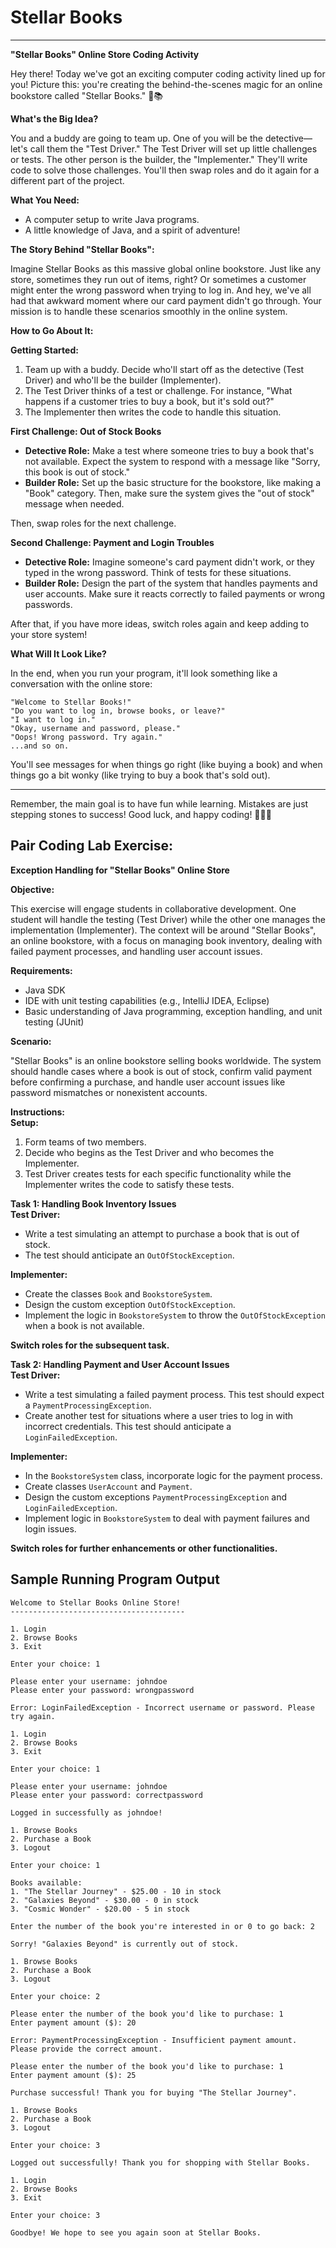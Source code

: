 # Stellar Books

---

**"Stellar Books" Online Store Coding Activity**

Hey there! Today we've got an exciting computer coding activity lined up for you! Picture this: you're creating the behind-the-scenes magic for an online bookstore called "Stellar Books." 🌌📚

**What's the Big Idea?**

You and a buddy are going to team up. One of you will be the detective—let's call them the "Test Driver." The Test Driver will set up little challenges or tests. The other person is the builder, the "Implementer." They'll write code to solve those challenges. You'll then swap roles and do it again for a different part of the project.

**What You Need:**

- A computer setup to write Java programs.
- A little knowledge of Java, and a spirit of adventure!

**The Story Behind "Stellar Books":**

Imagine Stellar Books as this massive global online bookstore. Just like any store, sometimes they run out of items, right? Or sometimes a customer might enter the wrong password when trying to log in. And hey, we've all had that awkward moment where our card payment didn't go through. Your mission is to handle these scenarios smoothly in the online system.

**How to Go About It:**

**Getting Started:**

1. Team up with a buddy. Decide who'll start off as the detective (Test Driver) and who'll be the builder (Implementer).
2. The Test Driver thinks of a test or challenge. For instance, "What happens if a customer tries to buy a book, but it's sold out?"
3. The Implementer then writes the code to handle this situation.

**First Challenge: Out of Stock Books**

- **Detective Role:** Make a test where someone tries to buy a book that's not available. Expect the system to respond with a message like "Sorry, this book is out of stock."
- **Builder Role:** Set up the basic structure for the bookstore, like making a "Book" category. Then, make sure the system gives the "out of stock" message when needed.

Then, swap roles for the next challenge.

**Second Challenge: Payment and Login Troubles**

- **Detective Role:** Imagine someone's card payment didn't work, or they typed in the wrong password. Think of tests for these situations.
- **Builder Role:** Design the part of the system that handles payments and user accounts. Make sure it reacts correctly to failed payments or wrong passwords.

After that, if you have more ideas, switch roles again and keep adding to your store system!

**What Will It Look Like?**

In the end, when you run your program, it'll look something like a conversation with the online store:

```
"Welcome to Stellar Books!"
"Do you want to log in, browse books, or leave?"
"I want to log in."
"Okay, username and password, please."
"Oops! Wrong password. Try again."
...and so on.
```

You'll see messages for when things go right (like buying a book) and when things go a bit wonky (like trying to buy a book that's sold out).

---

Remember, the main goal is to have fun while learning. Mistakes are just stepping stones to success! Good luck, and happy coding! 🚀📖🌠

## Pair Coding Lab Exercise:

**Exception Handling for "Stellar Books" Online Store**

**Objective:**

This exercise will engage students in collaborative development. One student will handle the testing (Test Driver) while the other one manages the implementation (Implementer). The context will be around "Stellar Books", an online bookstore, with a focus on managing book inventory, dealing with failed payment processes, and handling user account issues.

**Requirements:**

- Java SDK
- IDE with unit testing capabilities (e.g., IntelliJ IDEA, Eclipse)
- Basic understanding of Java programming, exception handling, and unit testing (JUnit)

**Scenario:**

"Stellar Books" is an online bookstore selling books worldwide. The system should handle cases where a book is out of stock, confirm valid payment before confirming a purchase, and handle user account issues like password mismatches or nonexistent accounts.

**Instructions:**  
**Setup:**

1. Form teams of two members.
2. Decide who begins as the Test Driver and who becomes the Implementer.
3. Test Driver creates tests for each specific functionality while the Implementer writes the code to satisfy these tests.

**Task 1: Handling Book Inventory Issues**  
**Test Driver:**

- Write a test simulating an attempt to purchase a book that is out of stock.
- The test should anticipate an `OutOfStockException`.

**Implementer:**

- Create the classes `Book` and `BookstoreSystem`.
- Design the custom exception `OutOfStockException`.
- Implement the logic in `BookstoreSystem` to throw the `OutOfStockException` when a book is not available.

**Switch roles for the subsequent task.**

**Task 2: Handling Payment and User Account Issues**  
**Test Driver:**

- Write a test simulating a failed payment process. This test should expect a `PaymentProcessingException`.
- Create another test for situations where a user tries to log in with incorrect credentials. This test should anticipate a `LoginFailedException`.

**Implementer:**

- In the `BookstoreSystem` class, incorporate logic for the payment process.
- Create classes `UserAccount` and `Payment`.
- Design the custom exceptions `PaymentProcessingException` and `LoginFailedException`.
- Implement logic in `BookstoreSystem` to deal with payment failures and login issues.

**Switch roles for further enhancements or other functionalities.**


## Sample Running Program Output

```
Welcome to Stellar Books Online Store!
---------------------------------------

1. Login
2. Browse Books
3. Exit

Enter your choice: 1

Please enter your username: johndoe
Please enter your password: wrongpassword

Error: LoginFailedException - Incorrect username or password. Please try again.

1. Login
2. Browse Books
3. Exit

Enter your choice: 1

Please enter your username: johndoe
Please enter your password: correctpassword

Logged in successfully as johndoe!

1. Browse Books
2. Purchase a Book
3. Logout

Enter your choice: 1

Books available:
1. "The Stellar Journey" - $25.00 - 10 in stock
2. "Galaxies Beyond" - $30.00 - 0 in stock
3. "Cosmic Wonder" - $20.00 - 5 in stock

Enter the number of the book you're interested in or 0 to go back: 2

Sorry! "Galaxies Beyond" is currently out of stock.

1. Browse Books
2. Purchase a Book
3. Logout

Enter your choice: 2

Please enter the number of the book you'd like to purchase: 1
Enter payment amount ($): 20

Error: PaymentProcessingException - Insufficient payment amount. Please provide the correct amount.

Please enter the number of the book you'd like to purchase: 1
Enter payment amount ($): 25

Purchase successful! Thank you for buying "The Stellar Journey".

1. Browse Books
2. Purchase a Book
3. Logout

Enter your choice: 3

Logged out successfully! Thank you for shopping with Stellar Books.

1. Login
2. Browse Books
3. Exit

Enter your choice: 3

Goodbye! We hope to see you again soon at Stellar Books.

```
